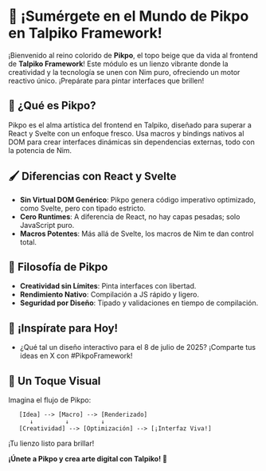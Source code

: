 # 🎨 ¡Sumérgete en el Mundo de Pikpo en Talpiko Framework!

¡Bienvenido al reino colorido de **Pikpo**, el topo beige que da vida al frontend de **Talpiko Framework**! Este módulo es un lienzo vibrante donde la creatividad y la tecnología se unen con Nim puro, ofreciendo un motor reactivo único. ¡Prepárate para pintar interfaces que brillen!

## 🚀 ¿Qué es Pikpo?
Pikpo es el alma artística del frontend en Talpiko, diseñado para superar a React y Svelte con un enfoque fresco. Usa macros y bindings nativos al DOM para crear interfaces dinámicas sin dependencias externas, todo con la potencia de Nim.

## 🖌️ Diferencias con React y Svelte
- **Sin Virtual DOM Genérico**: Pikpo genera código imperativo optimizado, como Svelte, pero con tipado estricto.
- **Cero Runtimes**: A diferencia de React, no hay capas pesadas; solo JavaScript puro.
- **Macros Potentes**: Más allá de Svelte, los macros de Nim te dan control total.

## 🌈 Filosofía de Pikpo
- **Creatividad sin Límites**: Pinta interfaces con libertad.
- **Rendimiento Nativo**: Compilación a JS rápido y ligero.
- **Seguridad por Diseño**: Tipado y validaciones en tiempo de compilación.

## 🌱 ¡Inspírate para Hoy!
- ¿Qué tal un diseño interactivo para el 8 de julio de 2025? ¡Comparte tus ideas en X con #PikpoFramework!

## 🎨 Un Toque Visual
Imagina el flujo de Pikpo:
```
   [Idea] --> [Macro] --> [Renderizado]
      ↓         ↓         ↓
   [Creatividad] --> [Optimización] --> [¡Interfaz Viva!]
```
¡Tu lienzo listo para brillar!

**¡Únete a Pikpo y crea arte digital con Talpiko! 🎨**